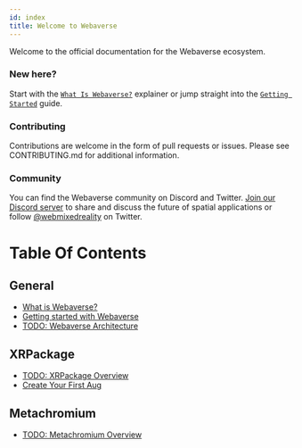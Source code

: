```yaml
---
id: index
title: Welcome to Webaverse
---
```


Welcome to the official documentation for the Webaverse ecosystem.

### New here?

Start with the [`What Is Webaverse?`](about.md) explainer or jump straight into the [`Getting Started`](getting-started.md) guide.

### Contributing

Contributions are welcome in the form of pull requests or issues. Please see CONTRIBUTING.md for additional information.

### Community

You can find the Webaverse community on Discord and Twitter. [Join our Discord server](https://discord.gg/MQNUGgB) to share and discuss the future of spatial applications or follow [@webmixedreality](https://twitter.com/webmixedreality/) on Twitter.

# Table Of Contents

## General
* [What is Webaverse?](about.md)
* [Getting started with Webaverse](getting-started.md)
* [TODO: Webaverse Architecture](architecture.md)

## XRPackage
* [TODO: XRPackage Overview](xrpackage-overview.md)
* [Create Your First Aug](creating-an-aug)

## Metachromium
* [TODO: Metachromium Overview](metachromium-overview.md)

